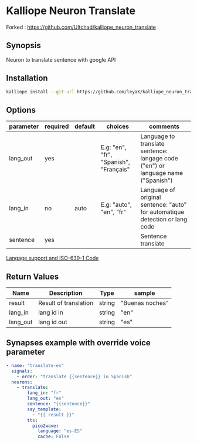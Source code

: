 # Kalliope Neuron Translate

Forked : https://github.com/Ultchad/kalliope_neuron_translate

## Synopsis

Neuron to translate sentence with google API

## Installation

```bash
kalliope install --git-url https://github.com/leyaX/kalliope_neuron_translate
```

## Options

| parameter | required | default | choices                                | comments                                                                         |
|-----------|----------|---------|----------------------------------------|----------------------------------------------------------------------------------|
| lang_out  | yes      |         | E.g: "en", "fr", "Spanish", "Français" | Language to translate sentence: langage code ("en") or language name ("Spanish") |
| lang_in   | no       |  auto   | E.g: "auto", "en", "fr"                | Language of original sentence: "auto" for automatique detection or lang code     |
| sentence  | yes      |         |                                        | Sentence translate                                                               |

[Langage support and ISO-639-1 Code](https://cloud.google.com/translate/docs/languages) 

## Return Values

| Name     | Description           | Type   | sample          |
|----------|-----------------------|--------|-----------------|
| result   | Result of translation | string | "Buenas noches" |
| lang_in  | lang id in            | string | "en"            |
| lang_out | lang id out           | string | "es"            |

## Synapses example with override voice parameter

```yml
- name: "translate-es"
  signals:
    - order: "translate {{sentence}} in Spanish"
  neurons:
    - translate:
        lang_in: "fr"
        lang_out: "es"
        sentence: "{{sentence}}"
        say_template: 
          - "{{ result }}"
        tts:             
          pico2wave:
            language: "es-ES"
            cache: False
```
